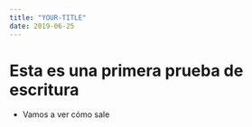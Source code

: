 ```yaml
---
title: "YOUR-TITLE"
date: 2019-06-25
---
```

# Esta es una primera prueba de escritura

 * Vamos a ver cómo sale
